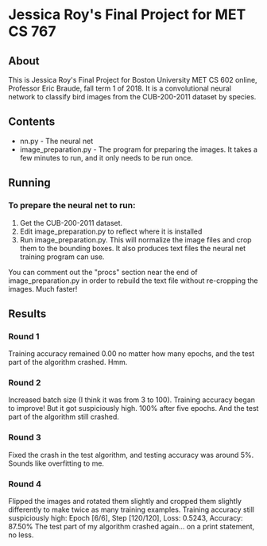 # Jessica Roy's Final Project for MET CS 767

## About

This is Jessica Roy's Final Project for Boston University MET CS 602 online, Professor Eric Braude, fall term 1 of 2018. It is a convolutional neural network to classify bird images from the CUB-200-2011 dataset by species.

## Contents

- nn.py - The neural net
- image_preparation.py - The program for preparing the images. It takes a few minutes to run, and it only needs to be run once.

## Running

### To prepare the neural net to run:

1. Get the CUB-200-2011 dataset.
2. Edit image_preparation.py to reflect where it is installed
3. Run image_preparation.py. This will normalize the image files and crop them to the bounding boxes.
   It also produces text files the neural net training program can use.

You can comment out the "procs" section  near the end of image_preparation.py in order to rebuild the text file without re-cropping the images. Much faster!

## Results

### Round 1
Training accuracy remained 0.00 no matter how many epochs, and the test part of the algorithm crashed. Hmm.

### Round 2
Increased batch size (I think it was from 3 to 100). Training accuracy began to improve! But it got suspiciously high. 100% after five epochs. And the test part of the algorithm still crashed. 

### Round 3
Fixed the crash in the test algorithm, and testing accuracy was around 5%. Sounds like overfitting to me.

### Round 4
Flipped the images and rotated them slightly and cropped them slightly differently to make twice as many training examples. Training accuracy still suspiciously high:
    Epoch [6/6], Step [120/120], Loss: 0.5243, Accuracy: 87.50%
The test part of my algorithm crashed again... on a print statement, no less.

